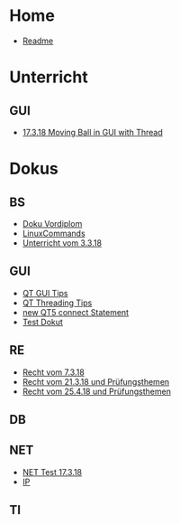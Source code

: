 <!-- TITLE: Übersicht -->
<!-- SUBTITLE: Übersicht über alle Fächer unt deren Wichtige Themen -->

# Home
* [Readme](readme)

# Unterricht
## GUI
* [17.3.18 Moving Ball in GUI with Thread](/unterricht/gui/moveballwiththread)

# Dokus

## BS

* [Doku Vordiplom](Dokus/BS/vordiplombs)
* [LinuxCommands](linuxcommands)
* [Unterricht vom 3.3.18](bs3318)

## GUI
* [QT GUI Tips](qtgui)
* [QT Threading Tips](qtthreading)
* [new QT5 connect Statement](qt5connectstatement)
* [Test Dokut](cpptestdoku)

## RE
* [Recht vom 7.3.18](recht1)
* [Recht vom 21.3.18 und Prüfungsthemen](recht2)
* [Recht vom 25.4.18 und Prüfungsthemen](recht3)

## DB

## NET
* [NET Test 17.3.18](nettest)
* [IP](ip)

## TI

